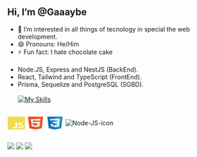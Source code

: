 ##  Hi, I’m @Gaaaybe
- 👀 I’m interested in all things of tecnology in special the web development.
- 😄 Pronouns: He/Him
- ⚡ Fun fact: I hate chocolate cake
  <br><br>
- Node.JS, Express and NestJS (BackEnd). <br>
- React, Tailwind and TypeScript (FrontEnd). <br>
- Prisma, Sequelize and PostgreSQL (SGBD).
  <br><br>
[![My Skills](https://skillicons.dev/icons?i=js,html,css,wasm)](https://skillicons.dev)
<div style="display: inline_block"><br>
  <img align="center" alt="JS-icon" height="30" width="40" src="https://raw.githubusercontent.com/devicons/devicon/master/icons/javascript/javascript-plain.svg">
  <img align="center" alt="HTML-icon" height="30" width="40" src="https://raw.githubusercontent.com/devicons/devicon/master/icons/html5/html5-original.svg">
  <img align="center" alt="CSS-icon" height="30" width="40" src="https://raw.githubusercontent.com/devicons/devicon/master/icons/css3/css3-original.svg">
  <img align="center" alt="Node-JS-icon" height="30" width="40" src="https://cdn.jsdelivr.net/gh/devicons/devicon@latest/icons/nodejs/nodejs-original.svg">
</div>
  
  ##
 
<div> 
 <a href="https://discordapp.com/users/386960851590184973" target="_blank"><img src="https://img.shields.io/badge/Discord-7289DA?style=for-the-badge&logo=discord&logoColor=white" target="_blank"></a> 
  <a href = "mailto:teczaiper700@gmail.com"><img src="https://img.shields.io/badge/-Gmail-%23333?style=for-the-badge&logo=gmail&logoColor=white" target="_blank"></a>
  <a href="https://www.linkedin.com/in/gabriel-menezes-07222a261" target="_blank"><img src="https://img.shields.io/badge/-LinkedIn-%230077B5?style=for-the-badge&logo=linkedin&logoColor=white" target="_blank"></a> 
  
</div>
